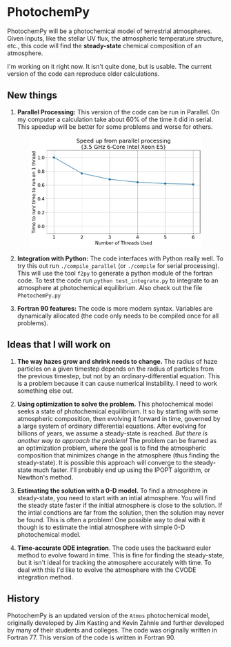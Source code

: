 # PhotochemPy
PhotochemPy will be a photochemical model of terrestrial atmospheres. Given inputs, like the stellar UV flux, the atmospheric temperature structure, etc., this code will find the **steady-state** chemical composition of an atmosphere.

I'm working on it right now. It isn't quite done, but is usable. The current version of the code can reproduce older calculations.

## New things

1. **Parallel Processing:** This version of the code can be run in Parallel. On my computer a calculation take about 60% of the time it did in serial. This speedup will be better for some problems and worse for others.

<div style="text-align:center"><img src="Parallel_speed.jpg" width="400" /></div>

2. **Integration with Python:** The code interfaces with Python really well. To try this out run `./compile_parallel` (or `./compile` for serial processing). This will use the tool `f2py` to generate a python module of the fortran code. To test the code run `python test_integrate.py` to integrate to an atmosphere at photochemical equilibrium. Also check out the file `PhotochemPy.py`

3. **Fortran 90 features:** The code is more modern syntax. Variables are dynamically allocated (the code only needs to be compiled once for all problems).

## Ideas that I will work on

1. **The way hazes grow and shrink needs to change.** The radius of haze particles on a given timestep depends on the radius of particles from the previous timestep, but not by an ordinary-differential equation. This is a problem because it can cause numerical instability. I need to work something else out.

2. **Using optimization to solve the problem.** This photochemical model seeks a state of photochemical equilibrium. It so by starting with some atmospheric composition, then evolving it forward in time, governed by a large system of ordinary differential equations. After evolving for billions of years, we assume a steady-state is reached. *But there is another way to approach the problem!* The problem can be framed as an optimization problem, where the goal is to find the atmospheric composition that minimizes change in the atmosphere (thus finding the steady-state). It is possible this approach will converge to the steady-state much faster. I'll probably end up using the IPOPT algorithm, or Newthon's method.

3. **Estimating the solution with a 0-D model.** To find a atmosphere in steady-state, you need to start with an intial atmosphere. You will find the steady state faster if the initial atmosphere is close to the solution. If the intial condtions are far from the solution, then the solution may never be found. This is often a problem! One possible way to deal with it though is to estimate the intial atmosphere with simple 0-D photochemical model.

4. **Time-accurate ODE integration**. The code uses the backward euler method to evolve foward in time. This is fine for finding the steady-state, but it isn't ideal for tracking the atmosphere accurately with time. To deal with this I'd like to evolve the atmosphere with the CVODE integration method.

## History
PhotochemPy is an updated version of the `Atmos` photochemical model, originally developed by Jim Kasting and Kevin Zahnle and further developed by many of their students and colleges. The code was originally written in Fortran 77. This version of the code is written in Fortran 90.
